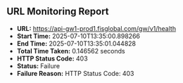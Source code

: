 ## URL Monitoring Report

- **URL:** https://api-gw1-prod1.fisglobal.com/gw/v1/health
- **Start Time:** 2025-07-10T13:35:00.898266
- **End Time:** 2025-07-10T13:35:01.044828
- **Total Time Taken:** 0.146562 seconds
- **HTTP Status Code:** 403
- **Status:** Failure
- **Failure Reason:** HTTP Status Code: 403

